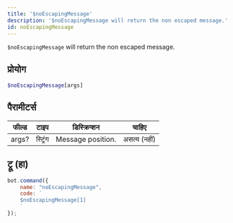 ```yaml
---
title: '$noEscapingMessage'
description: '$noEscapingMessage will return the non escaped message.'
id: noEscapingMessage
---
```


`$noEscapingMessage` will return the non escaped message.

## प्रोयोग

```php
$noEscapingMessage[args]
```

## पैरामीटर्स

| फील्ड | टाइप     | डिस्क्रिप्शन      |    चाहिए     |
| ----- | -------- | ----------------- |:------------:|
| args? | स्ट्रिंग | Message position. | असत्य (नहीं) |

## ट्रू (हा)

```javascript
bot.command({
    name: "noEscapingMessage",
    code: `
    $noEscapingMessage[1]
    `
});
```